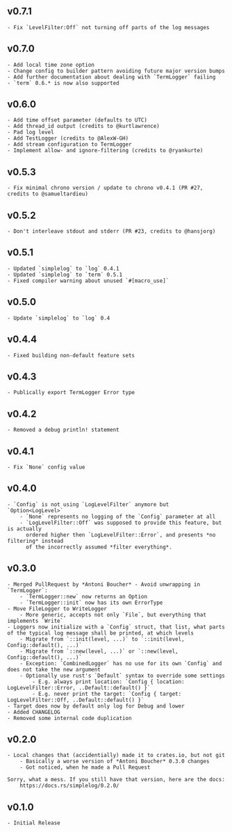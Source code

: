 ## v0.7.1
    - Fix `LevelFilter:Off` not turning off parts of the log messages

## v0.7.0
    - Add local time zone option
    - Change config to builder pattern avoiding future major version bumps
    - Add further documentation about dealing with `TermLogger` failing
    - `term` 0.6.* is now also supported

## v0.6.0
    - Add time offset parameter (defaults to UTC)
    - Add thread_id output (credits to @kurtlawrence)
    - Pad log level
    - Add TestLogger (credits to @AlexW-GH)
    - Add stream configuration to TermLogger
    - Implement allow- and ignore-filtering (credits to @ryankurte)

## v0.5.3
    - Fix minimal chrono version / update to chrono v0.4.1 (PR #27, credits to @samueltardieu)

## v0.5.2
    - Don't interleave stdout and stderr (PR #23, credits to @hansjorg)

## v0.5.1
    - Updated `simplelog` to `log` 0.4.1
    - Updated `simplelog` to `term` 0.5.1
    - Fixed compiler warning about unused `#[macro_use]`

## v0.5.0
    - Update `simplelog` to `log` 0.4

## v0.4.4
    - Fixed building non-default feature sets

## v0.4.3
    - Publically export TermLogger Error type

## v0.4.2
    - Removed a debug println! statement

## v0.4.1
    - Fix `None` config value

## v0.4.0
    - `Config` is not using `LogLevelFilter` anymore but `Option<LogLevel>`
        - `None` represents no logging of the `Config` parameter at all
        - `LogLevelFilter::Off` was supposed to provide this feature, but is actually
          ordered higher then `LogLevelFilter::Error`, and presents *no filtering* instead
          of the incorrectly assumed *filter everything*.

## v0.3.0
    - Merged PullRequest by *Antoni Boucher* - Avoid unwrapping in `TermLogger`:
        - `TermLogger::new` now returns an Option
        - `TermLogger::init` now has its own ErrorType
    - Move FileLogger to WriteLogger
        - More generic, accepts not only `File`, but everything that implements `Write`
    - Loggers now initialize with a `Config` struct, that list, what parts of the typical log message shall be printed, at which levels
        - Migrate from `::init(level, ...)` to `::init(level, Config::default(), ...)`
        - Migrate from `::new(level, ...)` or `::new(level, Config::default(), ...)`
        - Exception: `CombinedLogger` has no use for its own `Config` and does not take the new argument
        - Optionally use rust's `Default` syntax to override some settings
            - E.g. always print location: `Config { location: LogLevelFilter::Error, ..Default::default() }`
            - E.g. never print the target: `Config { target: LogLevelFilter::Off, ..Default::default() }`
    - Target does now by default only log for Debug and lower
    - Added CHANGELOG
    - Removed some internal code duplication

## v0.2.0
    - Local changes that (accidentially) made it to crates.io, but not git
        - Basically a worse version of *Antoni Boucher* 0.3.0 changes
        - Got noticed, when he made a Pull Request

    Sorry, what a mess. If you still have that version, here are the docs:
        https://docs.rs/simplelog/0.2.0/

## v0.1.0
    - Initial Release
